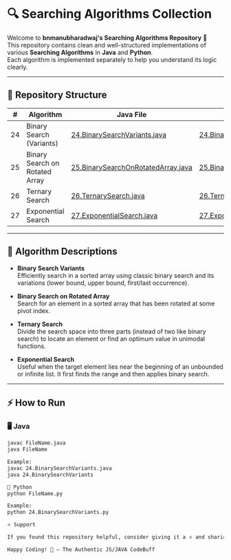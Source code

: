 # 🔍 Searching Algorithms Collection

Welcome to **bnmanubharadwaj's Searching Algorithms Repository** 🎯  
This repository contains clean and well-structured implementations of various **Searching Algorithms** in **Java** and **Python**.  
Each algorithm is implemented separately to help you understand its logic clearly.

---

## 📁 Repository Structure

| #  | Algorithm                        | Java File                          | Python File                          |
|----|----------------------------------|-----------------------------------|--------------------------------------|
| 24 | Binary Search (Variants)         | [24.BinarySearchVariants.java](24.BinarySearchVariants.java) | [24.BinarySearchVariants.py](24.BinarySearchVariants.py) |
| 25 | Binary Search on Rotated Array   | [25.BinarySearchOnRotatedArray.java](25.BinarySearchOnRotatedArray.java) | [25.BinarySearchOnRotatedArray.py](25.BinarySearchOnRotatedArray.py) |
| 26 | Ternary Search                    | [26.TernarySearch.java](26.TernarySearch.java) | [26.TernarySearch.py](26.TernarySearch.py) |
| 27 | Exponential Search                | [27.ExponentialSearch.java](27.ExponentialSearch.java) | [27.ExponentialSearch.py](27.ExponentialSearch.py) |

---

## 📖 Algorithm Descriptions

- **Binary Search Variants**  
  Efficiently search in a sorted array using classic binary search and its variations (lower bound, upper bound, first/last occurrence).

- **Binary Search on Rotated Array**  
  Search for an element in a sorted array that has been rotated at some pivot index.

- **Ternary Search**  
  Divide the search space into three parts (instead of two like binary search) to locate an element or find an optimum value in unimodal functions.

- **Exponential Search**  
  Useful when the target element lies near the beginning of an unbounded or infinite list. It first finds the range and then applies binary search.

---

## ⚡ How to Run

### 🖥️ Java
```bash
javac FileName.java
java FileName

Example:
javac 24.BinarySearchVariants.java
java 24.BinarySearchVariants

🐍 Python
python FileName.py

Example:
python 24.BinarySearchVariants.py

⭐ Support

If you found this repository helpful, consider giving it a ⭐ and sharing it with others learning Searching Algorithms!

Happy Coding! 🧠 — The Authentic JS/JAVA CodeBuff


